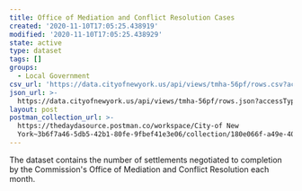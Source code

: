 ```yaml
---
title: Office of Mediation and Conflict Resolution Cases
created: '2020-11-10T17:05:25.438919'
modified: '2020-11-10T17:05:25.438929'
state: active
type: dataset
tags: []
groups:
  - Local Government
csv_url: 'https://data.cityofnewyork.us/api/views/tmha-56pf/rows.csv?accessType=DOWNLOAD'
json_url: >-
  https://data.cityofnewyork.us/api/views/tmha-56pf/rows.json?accessType=DOWNLOAD
layout: post
postman_collection_url: >-
  https://thedaydasource.postman.co/workspace/City-of New
  York~3b6f7a46-5db5-42b1-80fe-9fbef41e3e06/collection/180e066f-a49e-4074-b6d4-767280bd79da
---
```

The dataset contains the number of settlements negotiated to completion by the Commission's Office of Mediation and Conflict Resolution each month.
